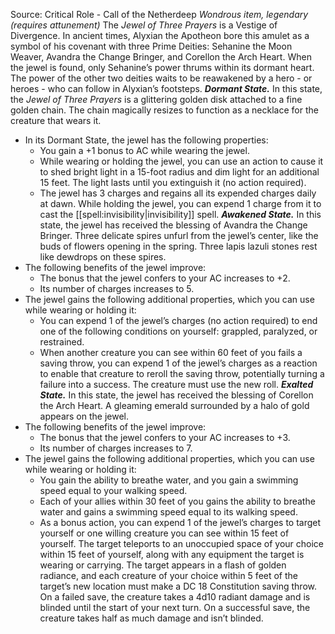 Source: Critical Role - Call of the Netherdeep
*Wondrous item, legendary (requires attunement)*
The *Jewel of Three Prayers* is a Vestige of Divergence. In ancient times, Alyxian the Apotheon bore this amulet as a symbol of his covenant with three Prime Deities: Sehanine the Moon Weaver, Avandra the Change Bringer, and Corellon the Arch Heart. When the jewel is found, only Sehanine’s power thrums within its dormant heart. The power of the other two deities waits to be reawakened by a hero - or heroes - who can follow in Alyxian’s footsteps.
***Dormant State.*** In this state, the *Jewel of Three Prayers* is a glittering golden disk attached to a fine golden chain. The chain magically resizes to function as a necklace for the creature that wears it.
* In its Dormant State, the jewel has the following properties:
	+ You gain a +1 bonus to AC while wearing the jewel.
	+ While wearing or holding the jewel, you can use an action to cause it to shed bright light in a 15-foot radius and dim light for an additional 15 feet. The light lasts until you extinguish it (no action required).
	+ The jewel has 3 charges and regains all its expended charges daily at dawn. While holding the jewel, you can expend 1 charge from it to cast the [[spell:invisibility|invisibility]] spell.
***Awakened State.*** In this state, the jewel has received the blessing of Avandra the Change Bringer. Three delicate spires unfurl from the jewel’s center, like the buds of flowers opening in the spring. Three lapis lazuli stones rest like dewdrops on these spires.
* The following benefits of the jewel improve:
	+ The bonus that the jewel confers to your AC increases to +2.
	+ Its number of charges increases to 5.
* The jewel gains the following additional properties, which you can use while wearing or holding it:
	+ You can expend 1 of the jewel’s charges (no action required) to end one of the following conditions on yourself: grappled, paralyzed, or restrained.
	+ When another creature you can see within 60 feet of you fails a saving throw, you can expend 1 of the jewel’s charges as a reaction to enable that creature to reroll the saving throw, potentially turning a failure into a success. The creature must use the new roll.
***Exalted State.*** In this state, the jewel has received the blessing of Corellon the Arch Heart. A gleaming emerald surrounded by a halo of gold appears on the jewel.
* The following benefits of the jewel improve:
	+ The bonus that the jewel confers to your AC increases to +3.
	+ Its number of charges increases to 7.
* The jewel gains the following additional properties, which you can use while wearing or holding it:
	+ You gain the ability to breathe water, and you gain a swimming speed equal to your walking speed.
	+ Each of your allies within 30 feet of you gains the ability to breathe water and gains a swimming speed equal to its walking speed.
	+ As a bonus action, you can expend 1 of the jewel’s charges to target yourself or one willing creature you can see within 15 feet of yourself. The target teleports to an unoccupied space of your choice within 15 feet of yourself, along with any equipment the target is wearing or carrying. The target appears in a flash of golden radiance, and each creature of your choice within 5 feet of the target’s new location must make a DC 18 Constitution saving throw. On a failed save, the creature takes a 4d10 radiant damage and is blinded until the start of your next turn. On a successful save, the creature takes half as much damage and isn’t blinded.